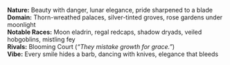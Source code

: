 **Nature:** Beauty with danger, lunar elegance, pride sharpened to a blade  
**Domain:** Thorn-wreathed palaces, silver-tinted groves, rose gardens under moonlight  
**Notable Races:** Moon eladrin, regal redcaps, shadow dryads, veiled hobgoblins, mistling fey  
**Rivals:** Blooming Court (_“They mistake growth for grace.”_)  
**Vibe:** Every smile hides a barb, dancing with knives, elegance that bleeds